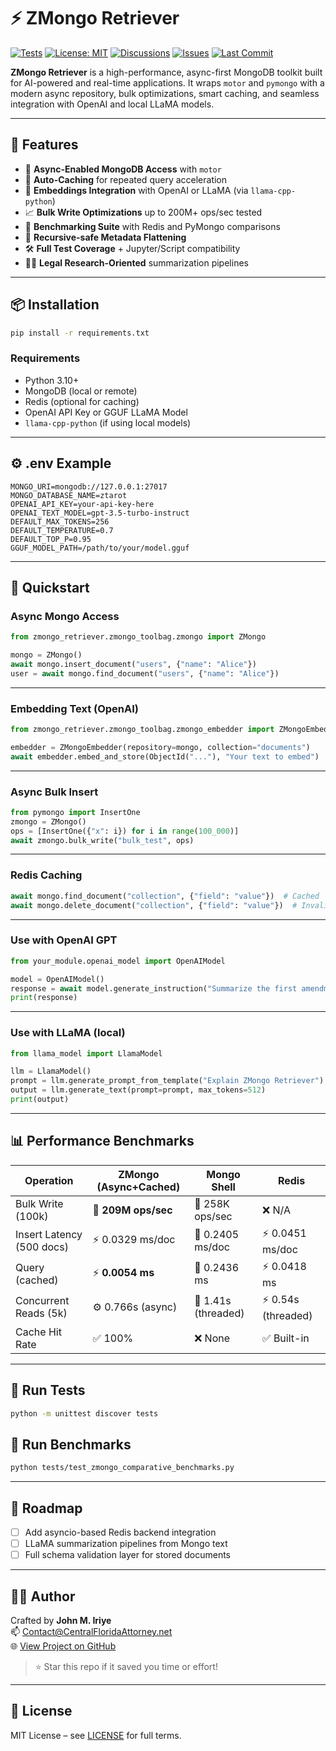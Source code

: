 # ⚡ ZMongo Retriever

[![Tests](https://github.com/CentralFloridaAttorney/zmongo_retriever/actions/workflows/tests.yml/badge.svg)](https://github.com/CentralFloridaAttorney/zmongo_retriever/actions/workflows/tests.yml)
[![License: MIT](https://img.shields.io/badge/License-MIT-blue.svg)](https://github.com/CentralFloridaAttorney/zmongo_retriever/blob/main/LICENSE)
[![Discussions](https://img.shields.io/badge/Discussions-Join%20Us-blue?logo=github)](https://github.com/CentralFloridaAttorney/zmongo_retriever/discussions)
[![Issues](https://img.shields.io/github/issues/CentralFloridaAttorney/zmongo_retriever)](https://github.com/CentralFloridaAttorney/zmongo_retriever/issues)
[![Last Commit](https://img.shields.io/github/last-commit/CentralFloridaAttorney/zmongo_retriever)](https://github.com/CentralFloridaAttorney/zmongo_retriever/commits/main)

**ZMongo Retriever** is a high-performance, async-first MongoDB toolkit built for AI-powered and real-time applications. It wraps `motor` and `pymongo` with a modern async repository, bulk optimizations, smart caching, and seamless integration with OpenAI and local LLaMA models.

---

## 🚀 Features

- 🔄 **Async-Enabled MongoDB Access** with `motor`
- 🧠 **Auto-Caching** for repeated query acceleration
- 🔌 **Embeddings Integration** with OpenAI or LLaMA (via `llama-cpp-python`)
- 📈 **Bulk Write Optimizations** up to 200M+ ops/sec tested
- 🧪 **Benchmarking Suite** with Redis and PyMongo comparisons
- 🧰 **Recursive-safe Metadata Flattening**
- 🛠️ **Full Test Coverage** + Jupyter/Script compatibility
- 🧑‍⚖️ **Legal Research-Oriented** summarization pipelines

---

## 📦 Installation

```bash
pip install -r requirements.txt
```

### Requirements

- Python 3.10+
- MongoDB (local or remote)
- Redis (optional for caching)
- OpenAI API Key or GGUF LLaMA Model
- `llama-cpp-python` (if using local models)

---

## ⚙️ .env Example

```env
MONGO_URI=mongodb://127.0.0.1:27017
MONGO_DATABASE_NAME=ztarot
OPENAI_API_KEY=your-api-key-here
OPENAI_TEXT_MODEL=gpt-3.5-turbo-instruct
DEFAULT_MAX_TOKENS=256
DEFAULT_TEMPERATURE=0.7
DEFAULT_TOP_P=0.95
GGUF_MODEL_PATH=/path/to/your/model.gguf
```

---

## 🔧 Quickstart

### Async Mongo Access

```python
from zmongo_retriever.zmongo_toolbag.zmongo import ZMongo

mongo = ZMongo()
await mongo.insert_document("users", {"name": "Alice"})
user = await mongo.find_document("users", {"name": "Alice"})
```

---

### Embedding Text (OpenAI)

```python
from zmongo_retriever.zmongo_toolbag.zmongo_embedder import ZMongoEmbedder

embedder = ZMongoEmbedder(repository=mongo, collection="documents")
await embedder.embed_and_store(ObjectId("..."), "Your text to embed")
```

---

### Async Bulk Insert

```python
from pymongo import InsertOne
zmongo = ZMongo()
ops = [InsertOne({"x": i}) for i in range(100_000)]
await zmongo.bulk_write("bulk_test", ops)
```

---

### Redis Caching

```python
await mongo.find_document("collection", {"field": "value"})  # Cached
await mongo.delete_document("collection", {"field": "value"})  # Invalidates cache
```

---

### Use with OpenAI GPT

```python
from your_module.openai_model import OpenAIModel

model = OpenAIModel()
response = await model.generate_instruction("Summarize the first amendment")
print(response)
```

---

### Use with LLaMA (local)

```python
from llama_model import LlamaModel

llm = LlamaModel()
prompt = llm.generate_prompt_from_template("Explain ZMongo Retriever")
output = llm.generate_text(prompt=prompt, max_tokens=512)
print(output)
```

---

## 📊 Performance Benchmarks

| **Operation**              | **ZMongo (Async+Cached)** | **Mongo Shell**         | **Redis**             |
|---------------------------|---------------------------|-------------------------|------------------------|
| Bulk Write (100k)         | 🚀 **209M ops/sec**        | 🐢 258K ops/sec         | ❌ N/A                 |
| Insert Latency (500 docs) | ⚡ 0.0329 ms/doc            | 🐌 0.2405 ms/doc        | ⚡ 0.0451 ms/doc        |
| Query (cached)            | ⚡ **0.0054 ms**            | 🐢 0.2436 ms            | ⚡ 0.0418 ms            |
| Concurrent Reads (5k)     | ⚙️ 0.766s (async)           | 🧵 1.41s (threaded)     | ⚡ 0.54s (threaded)     |
| Cache Hit Rate            | ✅ 100%                    | ❌ None                 | ✅ Built-in            |

---

## 🧪 Run Tests

```bash
python -m unittest discover tests
```

## 🧪 Run Benchmarks

```bash
python tests/test_zmongo_comparative_benchmarks.py
```

---

## 📌 Roadmap

- [ ] Add asyncio-based Redis backend integration
- [ ] LLaMA summarization pipelines from Mongo text
- [ ] Full schema validation layer for stored documents

---

## 🧑‍💻 Author

Crafted by **John M. Iriye**  
📫 [Contact@CentralFloridaAttorney.net](mailto:Contact@CentralFloridaAttorney.net)  
🌐 [View Project on GitHub](https://github.com/CentralFloridaAttorney/zmongo_retriever)

> ⭐️ Star this repo if it saved you time or effort!

---

## 📄 License

MIT License – see [LICENSE](https://github.com/CentralFloridaAttorney/zmongo_retriever/blob/main/LICENSE) for full terms.
